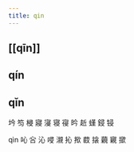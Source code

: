 ```yaml
---
title: qin
---
```


## [[qīn]]
## qín
## qǐn
坅
笉
梫
寢
寖
寝
寑
昑
赾
螼
鋟
锓






qìn
吣
吢
沁
唚
瀙
抋
揿
菣
搇
藽
寴
撳
